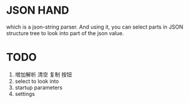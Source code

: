 # JSON HAND
 which is a json-string parser. And using it, you can select parts in JSON structure tree to look into part of the json value.

 # TODO
 1. 增加解析 清空 复制 按钮
 2. select to look into
 3. startup parameters
 4. settings
